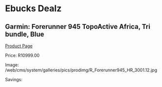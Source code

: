 
# Ebucks Dealz
## Garmin: Forerunner 945 TopoActive Africa, Tri bundle, Blue
[Product Page](https://www.ebucks.com/web/shop/productSelected.do?prodId=1045244815&catId=1233320031)

Price: R10999.00

Image: /web/cms/system/galleries/pics/prodimg/R_Forerunner945_HR_3001.12.jpg

Savings: 


	